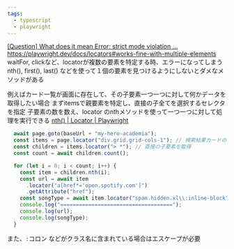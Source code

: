 ```yaml
---
tags:
  - typescript
  - playwright
---
```

[\[Question\] What does it mean Error: strict mode violation ...](https://github.com/microsoft/playwright/issues/10611)
https://playwright.dev/docs/locators#works-fine-with-multiple-elements
waitFor, clickなど、locatorが複数の要素を特定する時、エラーになってしまう
nth(), first(), last() などを使って１個の要素を見つけるようにしないとダメなメソッドがある

例えばカード一覧が画面に存在して、その子要素一つ一つに対して何かデータを取得したい場合
まずitemsで親要素を特定し、直接の子全てを選択するセレクタを指定
子要素の数を数え、locator のnthメソッドを使って一つ一つに対して処理を実行できる
[nth() | Locator | Playwright](https://playwright.dev/docs/api/class-locator#locator-nth)
```ts
  await page.goto(baseUrl + "my-hero-academia");
  const items = page.locator("div.grid.grid-cols-1"); // 検索結果カードの親要素
  const children = items.locator("> *"); // 直接の子要素を取得
  const count = await children.count();

  for (let i = 0; i < count; i++) {
    const item = children.nth(i);
    const url = await item
      .locator("a[href*='open.spotify.com']")
      .getAttribute("href");
    const songType = await item.locator("span.hidden.xl\\:inline-block").innerText();
    console.log("====================================");
    console.log(url);
    console.log(songType);
  }
```

また、`:`コロン などがクラス名に含まれている場合はエスケープが必要